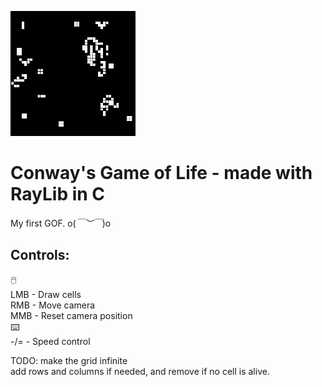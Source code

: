 ![git_cover.gif](./res/git_cover.gif)  

# Conway's Game of Life - made with RayLib in C  
My first GOF. o(*￣︶￣*)o  

## Controls:  
🖱️  
LMB - Draw cells  
RMB - Move camera  
MMB - Reset camera position  
⌨️  
-/= - Speed control  

TODO: make the grid infinite  
    add rows and columns if needed, and remove if no cell is alive.  
